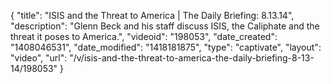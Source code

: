 {
    "title": "ISIS and the Threat to America | The Daily Briefing: 8.13.14",
    "description": "Glenn Beck and his staff discuss ISIS, the Caliphate and the threat it poses to America.",
    "videoid": "198053",
    "date_created": "1408046531",
    "date_modified": "1418181875",
    "type": "captivate",
    "layout": "video",
    "url": "\/v\/isis-and-the-threat-to-america-the-daily-briefing-8-13-14\/198053"
}